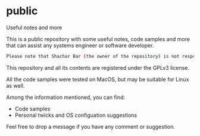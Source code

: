 # public
Useful notes and more

This is a public repository with some useful notes, code samples and more that can assist any systems engineer or software developer.

```sh
Please note that Shachar Bar (the owner of the repository) is not responsible for any damage, error or loss of data, caused from using the code samples published here.
```

This repository and all its contents are registered under the GPLv3 license.

All the code samples were tested on MacOS, but may be suitable for Linux as well.

Among the information mentioned, you can find:
* Code samples
* Personal twicks and OS configuation suggestions

Feel free to drop a message if you have any comment or suggestion. 

